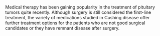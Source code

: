 Medical therapy has been gaining popularity in the treatment of pituitary tumors quite recently. Although surgery is still considered the first-line treatment, the variety of medications studied in Cushing disease offer further treatment options for the patients who are not good surgical candidates or they have remnant disease after surgery.
